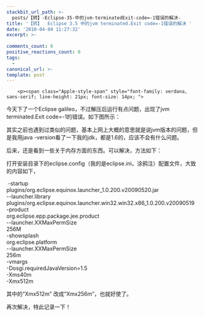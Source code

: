 ```yaml
---
stackbit_url_path: >-
  posts/【转】-Eclipse-35-中的jvm-terminatedExit-code=-1错误的解决-
title: '【转】  Eclipse 3.5 中的jvm terminated.Exit code=-1错误的解决 '
date: '2010-04-04 11:27:32'
excerpt: >-
  
comments_count: 0
positive_reactions_count: 0
tags: 
  - 
canonical_url: >-
template: post
---
```


        <p><span class="Apple-style-span" style="font-family: verdana, sans-serif; line-height: 21px; font-size: 14px; ">
</span></p><p style="padding-top: 0px; padding-right: 0px; padding-bottom: 0px; padding-left: 0px; margin-top: 1em; margin-right: 0px; margin-bottom: 0.5em; margin-left: 0px; ">今天下了一个Eclipse galileo，不过解压后运行有点问题，出现了jvm terminated.Exit code=-1的错误。如下图所示：<img src="http://www.zizhujy.com/blog/image.axd?picture=image_204.png" alt="" style="border-top-width: 0px; border-right-width: 0px; border-bottom-width: 0px; border-left-width: 0px; border-style: initial; border-color: initial; "></p>
<p style="padding-top: 0px; padding-right: 0px; padding-bottom: 0px; padding-left: 0px; margin-top: 1em; margin-right: 0px; margin-bottom: 0.5em; margin-left: 0px; ">其实之前也遇到过类似的问题，基本上网上大概的意思就是说jvm版本的问题，但是我用java -version看了一下我的jdk，都是1.6的，应该不会有什么问题。</p>
<p style="padding-top: 0px; padding-right: 0px; padding-bottom: 0px; padding-left: 0px; margin-top: 1em; margin-right: 0px; margin-bottom: 0.5em; margin-left: 0px; ">后来，还是看到一些关于内存方面的东西。可以解决，方法如下：</p>
<p style="padding-top: 0px; padding-right: 0px; padding-bottom: 0px; padding-left: 0px; margin-top: 1em; margin-right: 0px; margin-bottom: 0.5em; margin-left: 0px; ">打开安装目录下的eclipse.config（我的是eclipse.ini，涂鸦注）配置文件，大致的内容如下，</p>
<p style="padding-top: 0px; padding-right: 0px; padding-bottom: 0px; padding-left: 0px; margin-top: 1em; margin-right: 0px; margin-bottom: 0.5em; margin-left: 0px; ">&nbsp;-startup<br>
plugins/org.eclipse.equinox.launcher_1.0.200.v20090520.jar<br>
--launcher.library<br>
plugins/org.eclipse.equinox.launcher.win32.win32.x86_1.0.200.v20090519<br>
-product<br>
org.eclipse.epp.package.jee.product<br>
--launcher.XXMaxPermSize<br>
256M<br>
-showsplash<br>
org.eclipse.platform<br>
--launcher.XXMaxPermSize<br>
256m<br>
-vmargs<br>
-Dosgi.requiredJavaVersion=1.5<br>
-Xms40m<br>
-Xmx512m</p>
<p style="padding-top: 0px; padding-right: 0px; padding-bottom: 0px; padding-left: 0px; margin-top: 1em; margin-right: 0px; margin-bottom: 0.5em; margin-left: 0px; ">其中的“Xmx512m”&nbsp;改成“Xmx256m”，也就好使了。</p>
<p style="padding-top: 0px; padding-right: 0px; padding-bottom: 0px; padding-left: 0px; margin-top: 1em; margin-right: 0px; margin-bottom: 0.5em; margin-left: 0px; ">再次解决，特此记录一下！</p>
<div>&nbsp;</div>
<p></p>
      